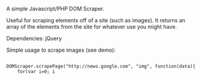 A simple Javascript/PHP DOM Scraper.

Useful for scraping elements off of a site (such as images). It returns an array of the elements from the site for whatever use you might have.

Dependencies: jQuery

Simple usage to scrape images (see demo):

<pre><code>
DOMScraper.scrapePage("http://news.google.com", "img", function(data){
	for(var i=0; i<data.length;i++) {
		$('body').append(data[i].el);
	}
});
</code></pre>